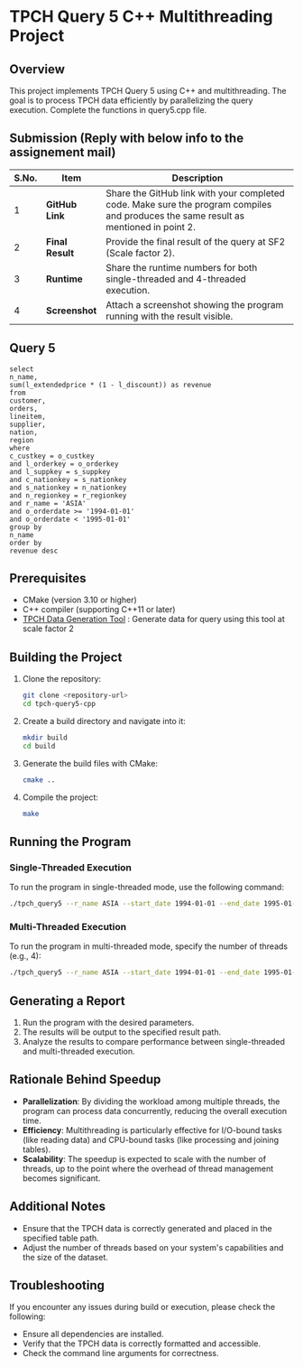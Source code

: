 # TPCH Query 5 C++ Multithreading Project

## Overview
This project implements TPCH Query 5 using C++ and multithreading. The goal is to process TPCH data efficiently by parallelizing the query execution. Complete the functions in query5.cpp file.

## Submission (Reply with below info to the assignement mail)
| S.No. | Item          | Description                                                                                                         |
|--------|---------------|---------------------------------------------------------------------------------------------------------------------|
| 1      | **GitHub Link**   | Share the GitHub link with your completed code. Make sure the program compiles and produces the same result as mentioned in point 2. |
| 2      | **Final Result**  | Provide the final result of the query at SF2 (Scale factor 2).                                                      |
| 3      | **Runtime**       | Share the runtime numbers for both single-threaded and 4-threaded execution.                                        |
| 4      | **Screenshot**    | Attach a screenshot showing the program running with the result visible.                                            |


## Query 5
```
select 
n_name, 
sum(l_extendedprice * (1 - l_discount)) as revenue 
from 
customer, 
orders, 
lineitem, 
supplier, 
nation, 
region 
where 
c_custkey = o_custkey 
and l_orderkey = o_orderkey 
and l_suppkey = s_suppkey 
and c_nationkey = s_nationkey 
and s_nationkey = n_nationkey 
and n_regionkey = r_regionkey 
and r_name = 'ASIA' 
and o_orderdate >= '1994-01-01' 
and o_orderdate < '1995-01-01' 
group by 
n_name 
order by 
revenue desc 
```

## Prerequisites
- CMake (version 3.10 or higher)
- C++ compiler (supporting C++11 or later)
- [TPCH Data Generation Tool](https://github.com/electrum/tpch-dbgen) : Generate data for query using this tool at scale factor 2 

## Building the Project
1. Clone the repository:
   ```bash
   git clone <repository-url>
   cd tpch-query5-cpp
   ```

2. Create a build directory and navigate into it:
   ```bash
   mkdir build
   cd build
   ```

3. Generate the build files with CMake:
   ```bash
   cmake ..
   ```

4. Compile the project:
   ```bash
   make
   ```

## Running the Program
### Single-Threaded Execution
To run the program in single-threaded mode, use the following command:
```bash
./tpch_query5 --r_name ASIA --start_date 1994-01-01 --end_date 1995-01-01 --threads 1 --table_path /path/to/tables --result_path /path/to/results
```

### Multi-Threaded Execution
To run the program in multi-threaded mode, specify the number of threads (e.g., 4):
```bash
./tpch_query5 --r_name ASIA --start_date 1994-01-01 --end_date 1995-01-01 --threads 4 --table_path /path/to/tables --result_path /path/to/results
```

## Generating a Report
1. Run the program with the desired parameters.
2. The results will be output to the specified result path.
3. Analyze the results to compare performance between single-threaded and multi-threaded execution.

## Rationale Behind Speedup
- **Parallelization**: By dividing the workload among multiple threads, the program can process data concurrently, reducing the overall execution time.
- **Efficiency**: Multithreading is particularly effective for I/O-bound tasks (like reading data) and CPU-bound tasks (like processing and joining tables).
- **Scalability**: The speedup is expected to scale with the number of threads, up to the point where the overhead of thread management becomes significant.

## Additional Notes
- Ensure that the TPCH data is correctly generated and placed in the specified table path.
- Adjust the number of threads based on your system's capabilities and the size of the dataset.

## Troubleshooting
If you encounter any issues during build or execution, please check the following:
- Ensure all dependencies are installed.
- Verify that the TPCH data is correctly formatted and accessible.
- Check the command line arguments for correctness.
